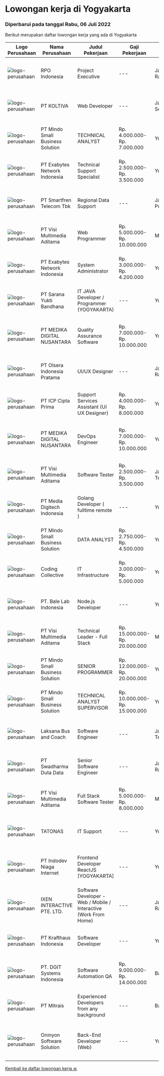 
  # Lowongan kerja di Yogyakarta

  ### Diperbarui pada tanggal Rabu, 06 Juli 2022

  Berikut merupakan daftar lowongan kerja yang ada di Yogyakarta

  |Logo Perusahaan | Nama Perusahaan | Judul Pekerjaan | Gaji Pekerjaan | Lokasi | Deskripsi | Tanggal diunggah | Pranala |
  | -------------- | --------------- | --------------- | --------- | --------- | -------------- | ------- | ----------- |
  |![logo-perusahaan](https://image-service-cdn.seek.com.au/b71898cd99ecc764d731e4f4e85d5bc4b53ffabf/ee4dce1061f3f616224767ad58cb2fc751b8d2dc)|RPO Indonesia|Project Executive|---|Jakarta Raya|Kami sedang membutuhkan Project Executive atas nama klien kami PT Gema Teknologi Cahaya Gemilang, sebuah perusahaan yang bergerak di bidang...|Rabu, 06 Juli 2022|https://www.jobstreet.co.id/id/job/project-executive-3945772?token=0~8eb650e6-41a4-4d0a-8fec-acaf4ef26839&sectionRank=1&jobId=jobstreet-id-job-3945772|
|![logo-perusahaan](https://image-service-cdn.seek.com.au/09a8d42d038e7aa97b9cf3472a672c61e3bc0a79/ee4dce1061f3f616224767ad58cb2fc751b8d2dc)|PT KOLTIVA|Web Developer|---|Jakarta Selatan|RESPONSIBILITIES Analyze user requirements to determine technical requirements. Write, design, or edit web page content, or produce other direct...|Selasa, 05 Juli 2022|https://www.jobstreet.co.id/id/job/web-developer-3925862?token=0~8eb650e6-41a4-4d0a-8fec-acaf4ef26839&sectionRank=2&jobId=jobstreet-id-job-3925862|
|![logo-perusahaan](https://i.ibb.co/sqvTCh9/112815900-stock-vector-no-image-available-icon-flat-vector.webp)|PT Mindo Small Business Solution|TECHNICAL ANALYST|Rp. 4.000.000-Rp. 7.000.000|Yogyakarta|Minimum Qualifications and Experience : Bachelor's degree in related fields. Have at least 2 years of working experience in the related field...|Selasa, 05 Juli 2022|https://www.jobstreet.co.id/id/job/technical-analyst-3926205?token=0~8eb650e6-41a4-4d0a-8fec-acaf4ef26839&sectionRank=3&jobId=jobstreet-id-job-3926205|
|![logo-perusahaan](https://image-service-cdn.seek.com.au/d9717523e5372f63adb1fd5f2751b16e2884631a/ee4dce1061f3f616224767ad58cb2fc751b8d2dc)|PT Exabytes Network Indonesia|Technical Support Specialist|Rp. 2.500.000-Rp. 3.500.000|Yogyakarta|• To provide technical assistance to clients for products &amp; services offered by Exabytes• To provide guidance to clients for products &amp;...|Senin, 04 Juli 2022|https://www.jobstreet.co.id/id/job/technical-support-specialist-3942522?token=0~8eb650e6-41a4-4d0a-8fec-acaf4ef26839&sectionRank=4&jobId=jobstreet-id-job-3942522|
|![logo-perusahaan](https://image-service-cdn.seek.com.au/e33a62a047a936b13377186fb2f8be447b852b49/ee4dce1061f3f616224767ad58cb2fc751b8d2dc)|PT Smartfren Telecom Tbk|Regional Data Support|---|Jakarta Pusat|Qualification : Candidate must possess at least Bachelor's Degree in Business Studies/Administration/Management or equivalent. At least 3 Year(s) of...|Senin, 04 Juli 2022|https://www.jobstreet.co.id/id/job/regional-data-support-3943479?token=0~8eb650e6-41a4-4d0a-8fec-acaf4ef26839&sectionRank=5&jobId=jobstreet-id-job-3943479|
|![logo-perusahaan](https://image-service-cdn.seek.com.au/b8528c389ba1b59ec14f571684d5a518b5b2a7b1/ee4dce1061f3f616224767ad58cb2fc751b8d2dc)|PT Visi Multimedia Aditama|Web Programmer|Rp. 5.000.000-Rp. 10.000.000|Malang|Requirements: Candidate must possess at least a Diploma, Bachelor's Degree, Art/ Design/ Creative Multimedia, Computer Science/Information Technology,...|Minggu, 03 Juli 2022|https://www.jobstreet.co.id/id/job/web-programmer-3932492?token=0~8eb650e6-41a4-4d0a-8fec-acaf4ef26839&sectionRank=6&jobId=jobstreet-id-job-3932492|
|![logo-perusahaan](https://image-service-cdn.seek.com.au/d9717523e5372f63adb1fd5f2751b16e2884631a/ee4dce1061f3f616224767ad58cb2fc751b8d2dc)|PT Exabytes Network Indonesia|System Administrator|Rp. 3.000.000-Rp. 4.200.000|Yogyakarta|Installation and configuration of servers, VPS, and software for internal and customers Monitoring server uptime from Nagios Monitoring Spam emails...|Sabtu, 02 Juli 2022|https://www.jobstreet.co.id/id/job/system-administrator-3930593?token=0~8eb650e6-41a4-4d0a-8fec-acaf4ef26839&sectionRank=7&jobId=jobstreet-id-job-3930593|
|![logo-perusahaan](https://image-service-cdn.seek.com.au/868f63a64728404e8b7a87891ab0870227c37649/ee4dce1061f3f616224767ad58cb2fc751b8d2dc)|PT Sarana Yukti Bandhana|IT JAVA Developer / Programmer (YOGYAKARTA)|---|Yogyakarta|Requirements : Have Passion in programming Possess a strong logical &amp; analytical skill in developing software Have knowledge with Postgre, Oracle,...|Selasa, 05 Juli 2022|https://www.jobstreet.co.id/id/job/it-java-developer-programmer-yogyakarta-3944684?token=0~8eb650e6-41a4-4d0a-8fec-acaf4ef26839&sectionRank=8&jobId=jobstreet-id-job-3944684|
|![logo-perusahaan](https://image-service-cdn.seek.com.au/9bcfd2612aeff1299a26081db6fa26bd9601e0d8/ee4dce1061f3f616224767ad58cb2fc751b8d2dc)|PT MEDIKA DIGITAL NUSANTARA|Quality Assurance Software|Rp. 7.000.000-Rp. 10.000.000|Yogyakarta|PT Medika Digital Nusantara bekerjasama dengan PT Bank Raya Indonesia, Tbk memuka kesempatan bergabung Talent yang handal dan tangguh untuk bergabung...|Senin, 04 Juli 2022|https://www.jobstreet.co.id/id/job/quality-assurance-software-3933533?token=0~8eb650e6-41a4-4d0a-8fec-acaf4ef26839&sectionRank=9&jobId=jobstreet-id-job-3933533|
|![logo-perusahaan](https://image-service-cdn.seek.com.au/90e9bb2e5bcac40b68d491aafb34203d371349a1/ee4dce1061f3f616224767ad58cb2fc751b8d2dc)|PT Olsera Indonesia Pratama|UI/UX Designer|---|Jakarta Raya|JOB DESCRIPTION We are looking for a UI/UX Designer to turn our ideas into business goals. The incumbent is instrumental to address our customers’...|Rabu, 06 Juli 2022|https://www.jobstreet.co.id/id/job/ui-ux-designer-3945661?token=0~8eb650e6-41a4-4d0a-8fec-acaf4ef26839&sectionRank=10&jobId=jobstreet-id-job-3945661|
|![logo-perusahaan](https://image-service-cdn.seek.com.au/f9a61a530fbecf7f0145f2ea56b5b4d8ccdad5d1/ee4dce1061f3f616224767ad58cb2fc751b8d2dc)|PT ICP Cipta Prima|Support Services Assistant (UI UX Designer)|Rp. 4.000.000-Rp. 8.000.000|Yogyakarta|Persyaratan :• Pendidikan minimal S1 Teknik Informatika, Ilmu Komputer atau bidang terkait• Pengalaman minimal 2 tahun dalam bidang UI/UX Desainer,...|Selasa, 05 Juli 2022|https://www.jobstreet.co.id/id/job/support-services-assistant-ui-ux-designer-3945087?token=0~8eb650e6-41a4-4d0a-8fec-acaf4ef26839&sectionRank=11&jobId=jobstreet-id-job-3945087|
|![logo-perusahaan](https://image-service-cdn.seek.com.au/e4f49a38ab8d3428416ae858a8e03cc684eab175/ee4dce1061f3f616224767ad58cb2fc751b8d2dc)|PT MEDIKA DIGITAL NUSANTARA|DevOps Engineer|Rp. 7.000.000-Rp. 10.000.000|Yogyakarta|PT Medika Digital Nusantara bekerjasama dengan PT Bank Raya Indonesia, Tbk memuka kesempatan bergabung Talent yang handal dan tangguh untuk bergabung...|Selasa, 05 Juli 2022|https://www.jobstreet.co.id/id/job/devops-engineer-3927018?token=0~8eb650e6-41a4-4d0a-8fec-acaf4ef26839&sectionRank=12&jobId=jobstreet-id-job-3927018|
|![logo-perusahaan](https://image-service-cdn.seek.com.au/b8528c389ba1b59ec14f571684d5a518b5b2a7b1/ee4dce1061f3f616224767ad58cb2fc751b8d2dc)|PT Visi Multimedia Aditama|Software Tester|Rp. 2.500.000-Rp. 3.500.000|Jawa Tengah|Responsibilities: Use and test software to identify and eliminate bugs in applications. Performe specific tests, examines all aspects of a product...|Minggu, 03 Juli 2022|https://www.jobstreet.co.id/id/job/software-tester-3932485?token=0~8eb650e6-41a4-4d0a-8fec-acaf4ef26839&sectionRank=13&jobId=jobstreet-id-job-3932485|
|![logo-perusahaan](https://image-service-cdn.seek.com.au/3e918ea58685b4b40526a71725b7f1cc4665a80a/ee4dce1061f3f616224767ad58cb2fc751b8d2dc)|PT Media Digitech Indonesia|Golang Developer ( fulltime remote )|---|Yogyakarta|Job DescriptionAn experienced Golang Developer ( Fultime Remote ) with a for designing a strong ability to work as a team. Responsible to design and...|Selasa, 05 Juli 2022|https://www.jobstreet.co.id/id/job/golang-developer-fulltime-remote-3933911?token=0~8eb650e6-41a4-4d0a-8fec-acaf4ef26839&sectionRank=14&jobId=jobstreet-id-job-3933911|
|![logo-perusahaan](https://i.ibb.co/sqvTCh9/112815900-stock-vector-no-image-available-icon-flat-vector.webp)|PT Mindo Small Business Solution|DATA ANALYST|Rp. 2.750.000-Rp. 4.500.000|Yogyakarta|Job Descriptions: Research redirects, click rate, SERP, and other OTA visibility metrics​.​ Research, interpret &amp; analyze OTA market and trends....|Senin, 04 Juli 2022|https://www.jobstreet.co.id/id/job/data-analyst-3942832?token=0~8eb650e6-41a4-4d0a-8fec-acaf4ef26839&sectionRank=15&jobId=jobstreet-id-job-3942832|
|![logo-perusahaan](https://image-service-cdn.seek.com.au/24a7297959412a4000416265921f6daa6368513d/ee4dce1061f3f616224767ad58cb2fc751b8d2dc)|Coding Collective|IT Infrastructure|Rp. 3.000.000-Rp. 5.000.000|Yogyakarta|DUTIES AND RESPONSIBILITIES: Establish standards and best practice for development, operation, backup, and recovery of database system Purpose of The...|Kamis, 30 Juni 2022|https://www.jobstreet.co.id/id/job/it-infrastructure-3928270?token=0~8eb650e6-41a4-4d0a-8fec-acaf4ef26839&sectionRank=16&jobId=jobstreet-id-job-3928270|
|![logo-perusahaan](https://image-service-cdn.seek.com.au/69524d1256e19d30cec7c90c338c1fabcbf60381/ee4dce1061f3f616224767ad58cb2fc751b8d2dc)|PT. Bale Lab Indonesia|Node.js Developer|---|Yogyakarta|Experience with server-side templating languages Experience with Express.js, Nest.js or other frameworks. Experience consuming and building RESTful...|Selasa, 05 Juli 2022|https://www.jobstreet.co.id/id/job/node.js-developer-3916683?token=0~8eb650e6-41a4-4d0a-8fec-acaf4ef26839&sectionRank=17&jobId=jobstreet-id-job-3916683|
|![logo-perusahaan](https://image-service-cdn.seek.com.au/77d5dc00becab49233feb1de82d916f236fba28a/ee4dce1061f3f616224767ad58cb2fc751b8d2dc)|PT Visi Multimedia Aditama|Technical Leader - Full Stack|Rp. 15.000.000-Rp. 20.000.000|Malang|Responsibilities: Working closely with Product Leaders &amp; VP of Production. Gather user needs/information from Sales and Executives. Manage project...|Minggu, 03 Juli 2022|https://www.jobstreet.co.id/id/job/technical-leader-full-stack-3932488?token=0~8eb650e6-41a4-4d0a-8fec-acaf4ef26839&sectionRank=18&jobId=jobstreet-id-job-3932488|
|![logo-perusahaan](https://i.ibb.co/sqvTCh9/112815900-stock-vector-no-image-available-icon-flat-vector.webp)|PT Mindo Small Business Solution|SENIOR PROGRAMMER|Rp. 12.000.000-Rp. 20.000.000|Yogyakarta|Qualifications: Expertise in one of these Programming languages is a must (python, PHP or Golang). Good analytical skills and ability to follow the...|Senin, 04 Juli 2022|https://www.jobstreet.co.id/id/job/senior-programmer-3942835?token=0~8eb650e6-41a4-4d0a-8fec-acaf4ef26839&sectionRank=19&jobId=jobstreet-id-job-3942835|
|![logo-perusahaan](https://i.ibb.co/sqvTCh9/112815900-stock-vector-no-image-available-icon-flat-vector.webp)|PT Mindo Small Business Solution|TECHNICAL ANALYST SUPERVISOR|Rp. 10.000.000-Rp. 15.000.000|Yogyakarta|Job Descriptions : Manage a team of dedicated technical support staff ensuring smooth implementation within the end user. Assign tickets to team...|Sabtu, 02 Juli 2022|https://www.jobstreet.co.id/id/job/technical-analyst-supervisor-3931385?token=0~8eb650e6-41a4-4d0a-8fec-acaf4ef26839&sectionRank=20&jobId=jobstreet-id-job-3931385|
|![logo-perusahaan](https://image-service-cdn.seek.com.au/902348087aaf569a7904b828ee90e3c8414e16b2/ee4dce1061f3f616224767ad58cb2fc751b8d2dc)|Laksana Bus and Coach|Software Engineer|---|Jawa Tengah|With more than 40 years of bus and coach building, LAKSANA has provided Indonesia with a safe and reliable means of transportation. You can find...|Sabtu, 02 Juli 2022|https://www.jobstreet.co.id/id/job/software-engineer-3919023?token=0~8eb650e6-41a4-4d0a-8fec-acaf4ef26839&sectionRank=21&jobId=jobstreet-id-job-3919023|
|![logo-perusahaan](https://image-service-cdn.seek.com.au/e55e3708620a7ff5e7da329d1725ee01ed113417/ee4dce1061f3f616224767ad58cb2fc751b8d2dc)|PT Swadharma Duta Data|Senior Software Engineer|---|Jakarta Raya|1.    Minimal 2 Tahun pengalaman sebagai programmer2.    Memahami konsep pengembangan aplikasi3.    Memahami konsep Microservices...|Minggu, 03 Juli 2022|https://www.jobstreet.co.id/id/job/senior-software-engineer-3932205?token=0~8eb650e6-41a4-4d0a-8fec-acaf4ef26839&sectionRank=22&jobId=jobstreet-id-job-3932205|
|![logo-perusahaan](https://image-service-cdn.seek.com.au/b8528c389ba1b59ec14f571684d5a518b5b2a7b1/ee4dce1061f3f616224767ad58cb2fc751b8d2dc)|PT Visi Multimedia Aditama|Full Stack Software Tester|Rp. 5.000.000-Rp. 8.000.000|Malang|Responsibilities: Use and test software to identify and eliminate bugs in applications. Performe specific tests, examines all aspects of a product...|Minggu, 03 Juli 2022|https://www.jobstreet.co.id/id/job/full-stack-software-tester-3932495?token=0~8eb650e6-41a4-4d0a-8fec-acaf4ef26839&sectionRank=23&jobId=jobstreet-id-job-3932495|
|![logo-perusahaan](https://image-service-cdn.seek.com.au/c11a880d3f602bfdd1266c82a04713974d447cb3/ee4dce1061f3f616224767ad58cb2fc751b8d2dc)|TATONAS|IT Support|---|Yogyakarta|Pendidikan D3/S1 jurusan Teknik Informatika Memahami OS Windows Deskop, Windows Server, Linux, VMWare Mampu melakukan instalasi perangkat Jaringan...|Kamis, 30 Juni 2022|https://www.jobstreet.co.id/id/job/it-support-3938877?token=0~8eb650e6-41a4-4d0a-8fec-acaf4ef26839&sectionRank=24&jobId=jobstreet-id-job-3938877|
|![logo-perusahaan](https://image-service-cdn.seek.com.au/90326ccc9206d24d7532514c29ea71e2c17f19e5/ee4dce1061f3f616224767ad58cb2fc751b8d2dc)|PT Indodev Niaga Internet|Frontend Developer ReactJS [YOGYAKARTA]|---|Yogyakarta|Requirement : Min. 1 year of working experience with React.JS; Having strong skills in Frontend frameworks. Knowledge how about code optimizing, and...|Selasa, 05 Juli 2022|https://www.jobstreet.co.id/id/job/frontend-developer-reactjs-%5Byogyakarta%5D-3944163?token=0~8eb650e6-41a4-4d0a-8fec-acaf4ef26839&sectionRank=25&jobId=jobstreet-id-job-3944163|
|![logo-perusahaan](https://image-service-cdn.seek.com.au/10d21712510f6418d8b6f2713764bd6acc5f0fe8/ee4dce1061f3f616224767ad58cb2fc751b8d2dc)|IXEN INTERACTIVE PTE. LTD.|Software Developer - Web / Mobile / Interactive (Work From Home)|---|Jakarta Raya|The ideal candidate will be responsible for developing high-quality applications. They will also be responsible for designing and implementing...|Minggu, 03 Juli 2022|https://www.jobstreet.co.id/id/job/software-developer-web-mobile-interactive-work-from-home-9707528/origin/sg?token=0~8eb650e6-41a4-4d0a-8fec-acaf4ef26839&sectionRank=26&jobId=jobstreet-sg-job-9707528|
|![logo-perusahaan](https://image-service-cdn.seek.com.au/302278979e677bd69fb8d7506939a1aa3a7e052c/ee4dce1061f3f616224767ad58cb2fc751b8d2dc)|PT Krafthaus Indonesia|Software Developer|---|Yogyakarta|We are looking for a Software Developer to build and implement functional programs. You will work with other Developers and Product Managers...|Sabtu, 02 Juli 2022|https://www.jobstreet.co.id/id/job/software-developer-3924234?token=0~8eb650e6-41a4-4d0a-8fec-acaf4ef26839&sectionRank=27&jobId=jobstreet-id-job-3924234|
|![logo-perusahaan](https://image-service-cdn.seek.com.au/86a88c2f6d7d45552583132278caf70ef23e7608/ee4dce1061f3f616224767ad58cb2fc751b8d2dc)|PT. DGIT Systems Indonesia|Software Automation QA|Rp. 9.000.000-Rp. 14.000.000|Bali|We are looking for talented Software Automation QA or Test Automation Engineer to join an experienced team working on our flagship product Telflow, a...|Sabtu, 02 Juli 2022|https://www.jobstreet.co.id/id/job/software-automation-qa-3930424?token=0~8eb650e6-41a4-4d0a-8fec-acaf4ef26839&sectionRank=28&jobId=jobstreet-id-job-3930424|
|![logo-perusahaan](https://image-service-cdn.seek.com.au/969b0c47f133a1e0155056a5d964c63953dd6304/ee4dce1061f3f616224767ad58cb2fc751b8d2dc)|PT Mitrais|Experienced Developers from any background|---|Bali|Build your Career with Mitrais ! We're looking for experienced Software Engineers from any background to be part of our team. What will you be doing? ...|Minggu, 03 Juli 2022|https://www.jobstreet.co.id/id/job/experienced-developers-from-any-background-3923605?token=0~8eb650e6-41a4-4d0a-8fec-acaf4ef26839&sectionRank=29&jobId=jobstreet-id-job-3923605|
|![logo-perusahaan](https://image-service-cdn.seek.com.au/641831af41eb7aa52aa25a250b41406de2e52ea4/ee4dce1061f3f616224767ad58cb2fc751b8d2dc)|Oninyon Software Solution|Back-End Developer (Web)|---|Yogyakarta|Sebagai Back-end Developer, Anda akan bertanggung jawab terhadap implementasi code yang berlangsung dalam proses pengembangan software. Anda akan...|Jumat, 01 Juli 2022|https://www.jobstreet.co.id/id/job/back-end-developer-web-3923147?token=0~8eb650e6-41a4-4d0a-8fec-acaf4ef26839&sectionRank=30&jobId=jobstreet-id-job-3923147|


  [Kembali ke daftar lowongan kerja 🔙](../README.md#daftar-lowongan-kerja)
  